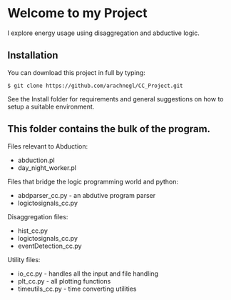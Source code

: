 Welcome to my Project
=====================

I explore energy usage using disaggregation and abductive logic.

## Installation

You can download this project in full by typing:

    $ git clone https://github.com/arachnegl/CC_Project.git

See the Install folder for requirements and general suggestions on how to setup a suitable environment.

## This folder contains the bulk of the program.

Files relevant to Abduction:
* abduction.pl
* day_night_worker.pl

Files that bridge the logic programming world and python:
* abdparser_cc.py        - an abdutive program parser
* logictosignals_cc.py

Disaggregation files:
* hist_cc.py
* logictosignals_cc.py
* eventDetection_cc.py

Utility files:
* io_cc.py               - handles all the input and file handling
* plt_cc.py              - all plotting functions
* timeutils_cc.py        - time converting utilities